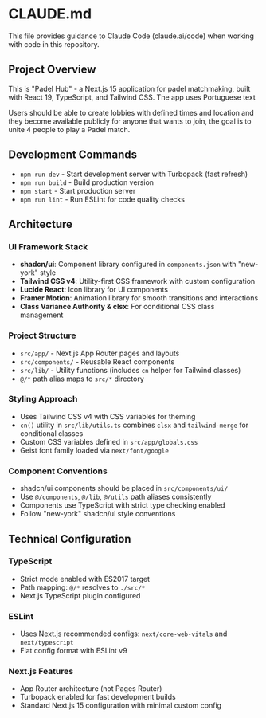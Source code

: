 # CLAUDE.md

This file provides guidance to Claude Code (claude.ai/code) when working with code in this repository.

## Project Overview

This is "Padel Hub" - a Next.js 15 application for padel matchmaking, built with React 19, TypeScript, and Tailwind CSS. The app uses Portuguese text

Users should be able to create lobbies with defined times and location and they become available publicly for anyone that wants to join, the goal is to unite 4 people to play a Padel match.

## Development Commands

- `npm run dev` - Start development server with Turbopack (fast refresh)
- `npm run build` - Build production version
- `npm start` - Start production server
- `npm run lint` - Run ESLint for code quality checks

## Architecture

### UI Framework Stack

- **shadcn/ui**: Component library configured in `components.json` with "new-york" style
- **Tailwind CSS v4**: Utility-first CSS framework with custom configuration
- **Lucide React**: Icon library for UI components
- **Framer Motion**: Animation library for smooth transitions and interactions
- **Class Variance Authority & clsx**: For conditional CSS class management

### Project Structure

- `src/app/` - Next.js App Router pages and layouts
- `src/components/` - Reusable React components
- `src/lib/` - Utility functions (includes `cn` helper for Tailwind classes)
- `@/*` path alias maps to `src/*` directory

### Styling Approach

- Uses Tailwind CSS v4 with CSS variables for theming
- `cn()` utility in `src/lib/utils.ts` combines `clsx` and `tailwind-merge` for conditional classes
- Custom CSS variables defined in `src/app/globals.css`
- Geist font family loaded via `next/font/google`

### Component Conventions

- shadcn/ui components should be placed in `src/components/ui/`
- Use `@/components`, `@/lib`, `@/utils` path aliases consistently
- Components use TypeScript with strict type checking enabled
- Follow "new-york" shadcn/ui style conventions

## Technical Configuration

### TypeScript

- Strict mode enabled with ES2017 target
- Path mapping: `@/*` resolves to `./src/*`
- Next.js TypeScript plugin configured

### ESLint

- Uses Next.js recommended configs: `next/core-web-vitals` and `next/typescript`
- Flat config format with ESLint v9

### Next.js Features

- App Router architecture (not Pages Router)
- Turbopack enabled for fast development builds
- Standard Next.js 15 configuration with minimal custom config
